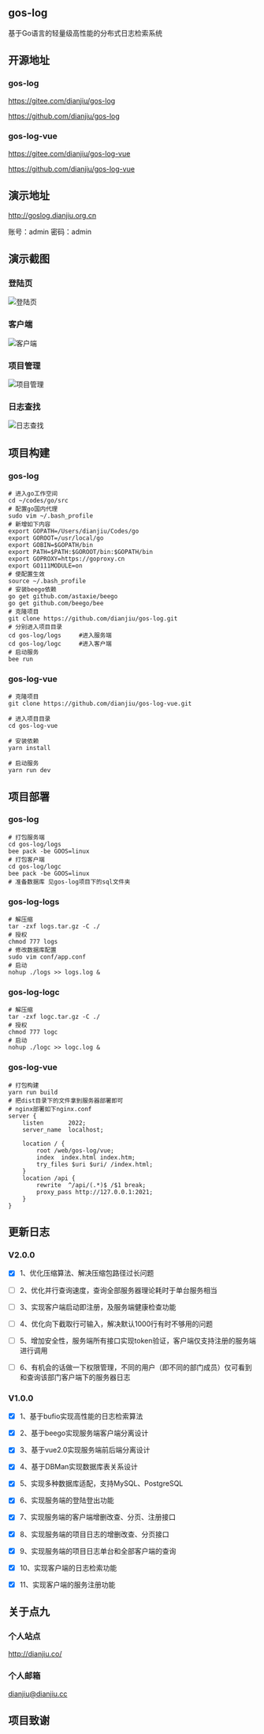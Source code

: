 ## gos-log

基于Go语言的轻量级高性能的分布式日志检索系统

## 开源地址

### gos-log

https://gitee.com/dianjiu/gos-log

https://github.com/dianjiu/gos-log

### gos-log-vue

https://gitee.com/dianjiu/gos-log-vue

https://github.com/dianjiu/gos-log-vue

## 演示地址

http://goslog.dianjiu.org.cn

账号：admin
密码：admin

## 演示截图

### 登陆页

![登陆页](./data/img/login.jpg "登陆页")

### 客户端

![客户端](./data/img/client.jpg "客户端")

### 项目管理

![项目管理](./data/img/item.jpg "项目管理")

### 日志查找

![日志查找](./data/img/logs.jpg "日志查找")



## 项目构建

### gos-log

```shell
# 进入go工作空间
cd ~/codes/go/src
# 配置go国内代理
sudo vim ~/.bash_profile
# 新增如下内容 
export GOPATH=/Users/dianjiu/Codes/go
export GOROOT=/usr/local/go
export GOBIN=$GOPATH/bin
export PATH=$PATH:$GOROOT/bin:$GOPATH/bin
export GOPROXY=https://goproxy.cn
export GO111MODULE=on
# 使配置生效
source ~/.bash_profile
# 安装beego依赖
go get github.com/astaxie/beego
go get github.com/beego/bee
# 克隆项目
git clone https://github.com/dianjiu/gos-log.git
# 分别进入项目目录
cd gos-log/logs		#进入服务端
cd gos-log/logc		#进入客户端
# 启动服务
bee run
```

### gos-log-vue

```shell
# 克隆项目
git clone https://github.com/dianjiu/gos-log-vue.git

# 进入项目目录
cd gos-log-vue

# 安装依赖
yarn install

# 启动服务
yarn run dev
```



## 项目部署

### gos-log

```shell
# 打包服务端
cd gos-log/logs
bee pack -be GOOS=linux
# 打包客户端
cd gos-log/logc
bee pack -be GOOS=linux
# 准备数据库 见gos-log项目下的sql文件夹
```

### gos-log-logs

```shell
# 解压缩
tar -zxf logs.tar.gz -C ./ 
# 授权
chmod 777 logs 
# 修改数据库配置
sudo vim conf/app.conf 
# 启动
nohup ./logs >> logs.log & 
```

### gos-log-logc

```shell
# 解压缩
tar -zxf logc.tar.gz -C ./ 
# 授权
chmod 777 logc 
# 启动
nohup ./logc >> logc.log & 
```

### gos-log-vue

```shell
# 打包构建
yarn run build
# 把dist目录下的文件拿到服务器部署即可
# nginx部署如下nginx.conf
server {
	listen       2022;
	server_name  localhost;

	location / {
		root /web/gos-log/vue;
		index  index.html index.htm;
		try_files $uri $uri/ /index.html; 
	}
	location /api {
		rewrite  ^/api/(.*)$ /$1 break;
		proxy_pass http://127.0.0.1:2021;
	}
}
```

## 更新日志

### **V2.0.0**

- [x] 1、优化压缩算法、解决压缩包路径过长问题

- [ ] 2、优化并行查询速度，查询全部服务器理论耗时于单台服务相当

- [ ] 3、实现客户端启动即注册，及服务端健康检查功能

- [ ] 4、优化向下截取行可输入，解决默认1000行有时不够用的问题

- [ ] 5、增加安全性，服务端所有接口实现token验证，客户端仅支持注册的服务端进行调用

- [ ] 6、有机会的话做一下权限管理，不同的用户（即不同的部门成员）仅可看到和查询该部门客户端下的服务器日志

### **V1.0.0**

- [x] 1、基于bufio实现高性能的日志检索算法

- [x] 2、基于beego实现服务端客户端分离设计

- [x] 3、基于vue2.0实现服务端前后端分离设计

- [x] 4、基于DBMan实现数据库表关系设计

- [x] 5、实现多种数据库适配，支持MySQL、PostgreSQL

- [x] 6、实现服务端的登陆登出功能

- [x] 7、实现服务端的客户端增删改查、分页、注册接口

- [x] 8、实现服务端的项目日志的增删改查、分页接口

- [x] 9、实现服务端的项目日志单台和全部客户端的查询

- [x] 10、实现客户端的日志检索功能

- [x] 11、实现客户端的服务注册功能

## 关于点九

### 个人站点

http://dianjiu.co/

### 个人邮箱

dianjiu@dianjiu.cc

## 项目致谢





